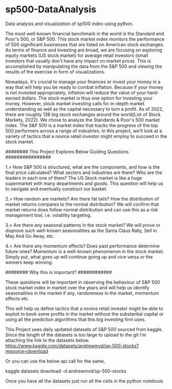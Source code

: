 # sp500-DataAnalysis
Data analysis and visualization of sp500 index using python.

The most well-known financial benchmark in the world is the Standard and Poor's 500, or S&P 500. This stock market index monitors the performance of 500 significant businesses that are listed on American stock exchanges. As terms of finance and investing are broad, we are focusing on exploring equity markets (US stock market) for average retail investors (small investors that usually don't have any impact on market price). This is accomplished by manipulating the data from the S&P 500 and viewing the results of the exercise in form of visualizations.

Nowadays, it's crucial to manage your finances or invest your money in a way that will help you be ready to combat inflation. Because if your money is not invested appropriately, inflation will reduce the value of your hard-earned dollars. The stock market is thus one option for investing your money. However, stock market investing calls for in-depth market understanding as well as the capital necessary to turn a profit. As of 2022, there are roughly 138 big stock exchanges around the world(List of Stock Markets, 2022). We chose to analyze the Standards & Poor's 500 market index. The S&P 500 is a market index that tracks the progress of the top 500 performers across a range of industries. In this project, we'll look at a variety of tactics that a novice retail investor might employ to succeed in the stock market.


######## This Project Explores Below Guiding Questions ################

1.> How S&P 500 is structured, what are the components, and how is the final price calculated? What sectors and industries are there? Who are the leaders in each one of them?
The US Stock market is like a huge supermarket with many departments and goods. This question will help us to navigate and eventually construct our basket.

2.> How random are markets? Are there fat tails? How the distribution of market returns compares to the normal distribution?
We will confirm that market returns does follow normal distribution and can use this as a risk management tool, i.e. volatility targeting.

3.> Are there any seasonal patterns in the stock market?
We will prove or disprove such well-known seasonalities as the Santa Claus Rally, Sell in May And Go Away, etc.

4.> Are there any momentum effects? Does past performance determine future ones?
Momentum is a well-known phenomenon in the stock market. Simply put, what goes up will continue going up and vice versa or the winners keep winning.

######## Why this is important? ############

These questions will be important in observing the behaviour of S&P 500 stock market index in market over the years and will help us identify seasonalities in the market if any, randomness in the market, momentum effects etc.

This will help us define tactics that a novice retail investor might be able to exploit to book some profits in the market without the substantial capital or using all the prediction algorithms that this big investing firm uses.


This Project uses daily updated datasets of S&P 500 sourced from kaggle. Since the length of the datasets is too large to upload to the git I'm attaching the link to the datasets below. 
https://www.kaggle.com/datasets/andrewmvd/sp-500-stocks?resource=download

Or you can use the below api call for the same,

kaggle datasets download -d andrewmvd/sp-500-stocks

Once you have all the datasets just run all the cells in the python notebook.
